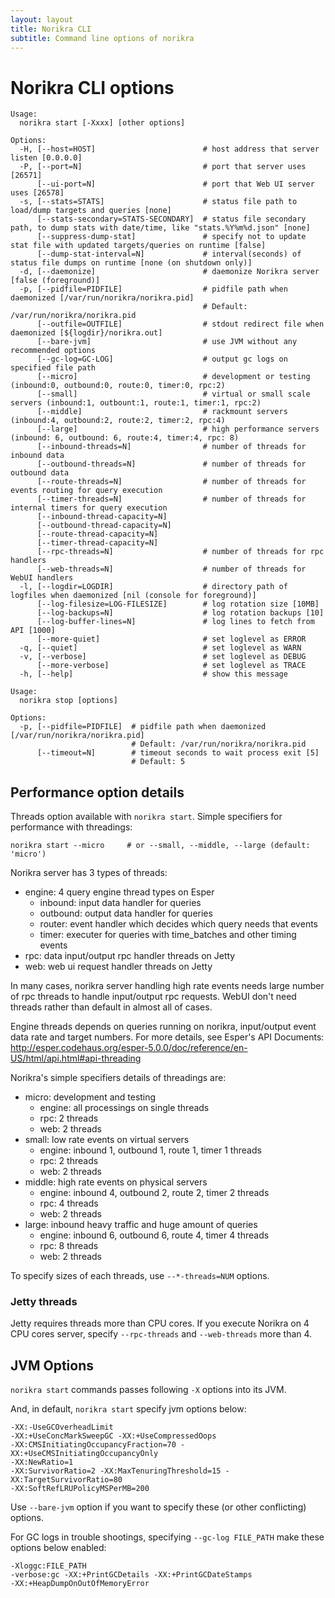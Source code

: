 ```yaml
---
layout: layout
title: Norikra CLI
subtitle: Command line options of norikra
---
```

# Norikra CLI options

```
Usage:
  norikra start [-Xxxx] [other options]
```

```
Options:
  -H, [--host=HOST]                        # host address that server listen [0.0.0.0]
  -P, [--port=N]                           # port that server uses [26571]
      [--ui-port=N]                        # port that Web UI server uses [26578]
  -s, [--stats=STATS]                      # status file path to load/dump targets and queries [none]
      [--stats-secondary=STATS-SECONDARY]  # status file secondary path, to dump stats with date/time, like "stats.%Y%m%d.json" [none]
      [--suppress-dump-stat]               # specify not to update stat file with updated targets/queries on runtime [false]
      [--dump-stat-interval=N]             # interval(seconds) of status file dumps on runtime [none (on shutdown only)]
  -d, [--daemonize]                        # daemonize Norikra server [false (foreground)]
  -p, [--pidfile=PIDFILE]                  # pidfile path when daemonized [/var/run/norikra/norikra.pid]
                                           # Default: /var/run/norikra/norikra.pid
      [--outfile=OUTFILE]                  # stdout redirect file when daemonized [${logdir}/norikra.out]
      [--bare-jvm]                         # use JVM without any recommended options
      [--gc-log=GC-LOG]                    # output gc logs on specified file path
      [--micro]                            # development or testing (inbound:0, outbound:0, route:0, timer:0, rpc:2)
      [--small]                            # virtual or small scale servers (inbound:1, outbount:1, route:1, timer:1, rpc:2)
      [--middle]                           # rackmount servers (inbound:4, outbound:2, route:2, timer:2, rpc:4)
      [--large]                            # high performance servers (inbound: 6, outbound: 6, route:4, timer:4, rpc: 8)
      [--inbound-threads=N]                # number of threads for inbound data
      [--outbound-threads=N]               # number of threads for outbound data
      [--route-threads=N]                  # number of threads for events routing for query execution
      [--timer-threads=N]                  # number of threads for internal timers for query execution
      [--inbound-thread-capacity=N]
      [--outbound-thread-capacity=N]
      [--route-thread-capacity=N]
      [--timer-thread-capacity=N]
      [--rpc-threads=N]                    # number of threads for rpc handlers
      [--web-threads=N]                    # number of threads for WebUI handlers
  -l, [--logdir=LOGDIR]                    # directory path of logfiles when daemonized [nil (console for foreground)]
      [--log-filesize=LOG-FILESIZE]        # log rotation size [10MB]
      [--log-backups=N]                    # log rotation backups [10]
      [--log-buffer-lines=N]               # log lines to fetch from API [1000]
      [--more-quiet]                       # set loglevel as ERROR
  -q, [--quiet]                            # set loglevel as WARN
  -v, [--verbose]                          # set loglevel as DEBUG
      [--more-verbose]                     # set loglevel as TRACE
  -h, [--help]                             # show this message
```

```
Usage:
  norikra stop [options]
  
Options:
  -p, [--pidfile=PIDFILE]  # pidfile path when daemonized [/var/run/norikra/norikra.pid]
                           # Default: /var/run/norikra/norikra.pid
      [--timeout=N]        # timeout seconds to wait process exit [5]
                           # Default: 5
```

## <a name="performance"></a>Performance option details

Threads option available with `norikra start`. Simple specifiers for performance with threadings:

    norikra start --micro     # or --small, --middle, --large (default: 'micro')

Norikra server has 3 types of threads:

* engine: 4 query engine thread types on Esper
  * inbound: input data handler for queries
  * outbound: output data handler for queries
  * router: event handler which decides which query needs that events
  * timer: executer for queries with time_batches and other timing events
* rpc: data input/output rpc handler threads on Jetty
* web: web ui request handler threads on Jetty

In many cases, norikra server handling high rate events needs large number of rpc threads to handle input/output rpc requests. WebUI don't need threads rather than default in almost all of cases.

Engine threads depends on queries running on norikra, input/output event data rate and target numbers. For more details, see Esper's API Documents: http://esper.codehaus.org/esper-5.0.0/doc/reference/en-US/html/api.html#api-threading

Norikra's simple specifiers details of threadings are:

* micro: development and testing
  * engine: all processings on single threads
  * rpc: 2 threads
  * web: 2 threads
* small: low rate events on virtual servers
  * engine: inbound 1, outbound 1, route 1, timer 1 threads
  * rpc: 2 threads
  * web: 2 threads
* middle: high rate events on physical servers
  * engine: inbound 4, outbound 2, route 2, timer 2 threads
  * rpc: 4 threads
  * web: 2 threads
* large: inbound heavy traffic and huge amount of queries
  * engine: inbound 6, outbound 6, route 4, timer 4 threads
  * rpc: 8 threads
  * web: 2 threads

To specify sizes of each threads, use `--*-threads=NUM` options.

### Jetty threads

Jetty requires threads more than CPU cores. If you execute Norikra on 4 CPU cores server, specify `--rpc-threads` and `--web-threads` more than 4.

## <a name="jvm_options"></a>JVM Options

`norikra start` commands passes following `-X` options into its JVM.

And, in default, `norikra start` specify jvm options below:

    -XX:-UseGCOverheadLimit
    -XX:+UseConcMarkSweepGC -XX:+UseCompressedOops
    -XX:CMSInitiatingOccupancyFraction=70 -XX:+UseCMSInitiatingOccupancyOnly
    -XX:NewRatio=1
    -XX:SurvivorRatio=2 -XX:MaxTenuringThreshold=15 -XX:TargetSurvivorRatio=80
    -XX:SoftRefLRUPolicyMSPerMB=200

Use `--bare-jvm` option if you want to specify these (or other conflicting) options.

For GC logs in trouble shootings, specifying `--gc-log FILE_PATH` make these options below enabled:

    -Xloggc:FILE_PATH
    -verbose:gc -XX:+PrintGCDetails -XX:+PrintGCDateStamps
    -XX:+HeapDumpOnOutOfMemoryError
